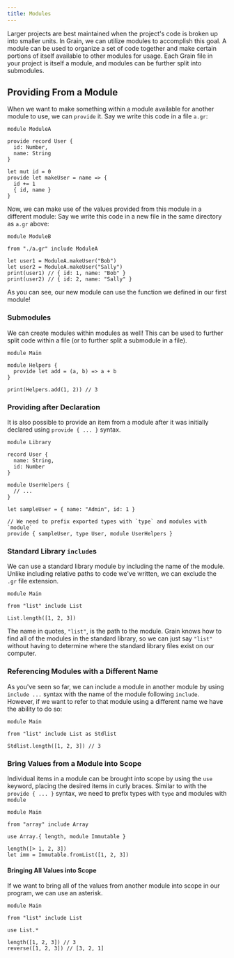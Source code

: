 ```yaml
---
title: Modules
---
```


Larger projects are best maintained when the project's code is broken up into smaller units. In Grain, we can utilize modules to accomplish this goal. A module can be used to organize a set of code together and make certain portions of itself available to other modules for usage. Each Grain file in your project is itself a module, and modules can be further split into submodules.

## Providing From a Module

When we want to make something within a module available for another module to use, we can `provide` it. Say we write this code in a file `a.gr`:

```grain
module ModuleA

provide record User {
  id: Number,
  name: String
}

let mut id = 0
provide let makeUser = name => {
  id += 1
  { id, name }
}
```

Now, we can make use of the values provided from this module in a different module: Say we write this code in a new file in the same directory as `a.gr` above:

```grain
module ModuleB

from "./a.gr" include ModuleA

let user1 = ModuleA.makeUser("Bob")
let user2 = ModuleA.makeUser("Sally")
print(user1) // { id: 1, name: "Bob" }
print(user2) // { id: 2, name: "Sally" }
```

As you can see, our new module can use the function we defined in our first module!

### Submodules

We can create modules within modules as well! This can be used to further split code within a file (or to further split a submodule in a file).

```grain
module Main

module Helpers {
  provide let add = (a, b) => a + b
}

print(Helpers.add(1, 2)) // 3
```

### Providing after Declaration

It is also possible to provide an item from a module after it was initially declared using `provide { ... }` syntax.

```grain
module Library

record User {
  name: String,
  id: Number
}

module UserHelpers {
  // ...
}

let sampleUser = { name: "Admin", id: 1 }

// We need to prefix exported types with `type` and modules with `module`
provide { sampleUser, type User, module UserHelpers }
```

### Standard Library `include`s

We can use a standard library module by including the name of the module. Unlike including relative paths to code we've written, we can exclude the `.gr` file extension.

```grain
module Main

from "list" include List

List.length([1, 2, 3])
```

The name in quotes, `"list"`, is the path to the module. Grain knows how to find all of the modules in the standard library, so we can just say `"list"` without having to determine where the standard library files exist on our computer.

### Referencing Modules with a Different Name

As you've seen so far, we can include a module in another module by using `include ...` syntax with the name of the module following `include`. However, if we want to refer to that module using a different name we have the ability to do so:

```grain
module Main

from "list" include List as Stdlist

Stdlist.length([1, 2, 3]) // 3
```

### Bring Values from a Module into Scope

Individual items in a module can be brought into scope by using the `use` keyword, placing the desired items in curly braces. Similar to with the `provide { ... }` syntax, we need to prefix types with `type` and modules with `module`

```grain
module Main

from "array" include Array

use Array.{ length, module Immutable }

length([> 1, 2, 3])
let imm = Immutable.fromList([1, 2, 3])
```

#### Bringing All Values into Scope

If we want to bring all of the values from another module into scope in our program, we can use an asterisk.

```grain
module Main

from "list" include List

use List.*

length([1, 2, 3]) // 3
reverse([1, 2, 3]) // [3, 2, 1]
```
